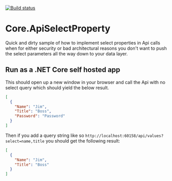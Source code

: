 [![Build status](https://dev.azure.com/dlundy0844/GithubTest/_apis/build/status/GithubTest-CI)](https://dev.azure.com/dlundy0844/GithubTest/_build/latest?definitionId=-1)

# Core.ApiSelectProperty
Quick and dirty sample of how to implement select properties in Api calls when for either security or bad architectural reasons you don't want to push the select parameters all the way down to your data layer. 

## Run as a .NET Core self hosted app

This should open up a new window in your browser and call the Api with no select query which should yield the below result. 

``` json
[
  {
    "Name": "Jim",
    "Title": "Boss",
    "Password": "Password"
  }
]
```

Then if you add a query string like so `http://localhost:60158/api/values?select=name,title` you should get the following result:

``` json
[
  {
    "Name": "Jim",
    "Title": "Boss"
  }
]
```
